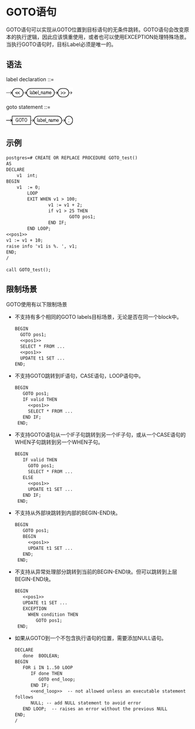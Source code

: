 # GOTO语句<a name="ZH-CN_TOPIC_0245374628"></a>

GOTO语句可以实现从GOTO位置到目标语句的无条件跳转。GOTO语句会改变原本的执行逻辑，因此应该慎重使用，或者也可以使用EXCEPTION处理特殊场景。当执行GOTO语句时，目标Label必须是唯一的。

## 语法<a name="zh-cn_topic_0237122238_section126022140116"></a>

label declaration ::=

![](figures/zh-cn_image_0253404022.png)

goto statement ::=

![](figures/zh-cn_image_0253404023.png)

## 示例<a name="zh-cn_topic_0237122238_section147058110414"></a>

```
postgres=# CREATE OR REPLACE PROCEDURE GOTO_test()
AS 
DECLARE
    v1  int;
BEGIN
    v1  := 0;
        LOOP
        EXIT WHEN v1 > 100;
                v1 := v1 + 2;
                if v1 > 25 THEN
                        GOTO pos1;
                END IF;
        END LOOP;
<<pos1>>
v1 := v1 + 10;
raise info 'v1 is %. ', v1;
END;
/

call GOTO_test();
```

## 限制场景<a name="zh-cn_topic_0237122238_section186169245159"></a>

GOTO使用有以下限制场景

-   不支持有多个相同的GOTO labels目标场景，无论是否在同一个block中。

    ```
    BEGIN
      GOTO pos1; 
      <<pos1>>
      SELECT * FROM ...
      <<pos1>>
      UPDATE t1 SET ...
    END;
    ```


-   不支持GOTO跳转到IF语句，CASE语句，LOOP语句中。

    ```
    BEGIN
       GOTO pos1; 
       IF valid THEN
         <<pos1>>
         SELECT * FROM ...
       END IF;
     END;
    ```


-   不支持GOTO语句从一个IF子句跳转到另一个IF子句，或从一个CASE语句的WHEN子句跳转到另一个WHEN子句。

    ```
    BEGIN 
       IF valid THEN
         GOTO pos1;
         SELECT * FROM ...
       ELSE
         <<pos1>>
         UPDATE t1 SET ...
       END IF;
     END;
    ```


-   不支持从外部块跳转到内部的BEGIN-END块。

    ```
    BEGIN
       GOTO pos1;  
       BEGIN
         <<pos1>>
         UPDATE t1 SET ...
       END;
     END;
    ```


-   不支持从异常处理部分跳转到当前的BEGIN-END块。但可以跳转到上层BEGIN-END块。

    ```
    BEGIN
       <<pos1>>
       UPDATE t1 SET ...
       EXCEPTION
         WHEN condition THEN
            GOTO pos1;
     END;
    ```


-   如果从GOTO到一个不包含执行语句的位置，需要添加NULL语句。

    ```
    DECLARE
       done  BOOLEAN;
    BEGIN
       FOR i IN 1..50 LOOP
          IF done THEN
             GOTO end_loop;
          END IF;
          <<end_loop>>  -- not allowed unless an executable statement follows
          NULL; -- add NULL statement to avoid error
       END LOOP;  -- raises an error without the previous NULL
    END;
    /
    ```


